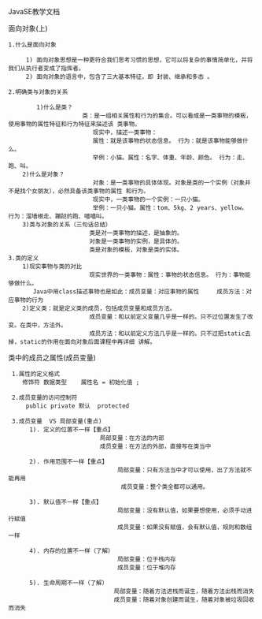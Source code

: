 
JavaSE教学文档

面向对象(上)

    1.什么是面向对象
    
         1) 面向对象思想是一种更符合我们思考习惯的思想，它可以将复杂的事情简单化，并将我们从执行者变成了指挥者。 
         2) 面向对象的语言中，包含了三大基本特征，即 封装、继承和多态 。
    
    2.明确类与对象的关系
    	    
    	    1)什么是类？
    	                 类：是一组相关属性和行为的集合。可以看成是一类事物的模板，使用事物的属性特征和行为特征来描述该 类事物。
                            现实中，描述一类事物：
                            属性：就是该事物的状态信息。 行为：就是该事物能够做什么。
                            举例：小猫。属性：名字、体重、年龄、颜色。 行为：走、跑、叫。
        2)什么是对象？
                            对象：是一类事物的具体体现。对象是类的一个实例（对象并不是找个女朋友），必然具备该类事物的属性 和行为。
                            现实中，一类事物的一个实例：一只小猫。
                            举例：一只小猫。属性：tom、5kg、2 years、yellow。 行为：溜墙根走、蹦跶的跑、喵喵叫。              
        3)类与对象的关系（三句话总结）
                           类是对一类事物的描述，是抽象的。 
                           对象是一类事物的实例，是具体的。 
                           类是对象的模板，对象是类的实体。
    3.类的定义
        1)现实事物与类的对比
                           现实世界的一类事物：属性：事物的状态信息。 行为：事物能够做什么。
           Java中用class描述事物也是如此：成员变量：对应事物的属性     成员方法：对应事物的行为
        2)定义类：就是定义类的成员，包括成员变量和成员方法。
                           成员变量：和以前定义变量几乎是一样的。只不过位置发生了改变。在类中，方法外。
                           成员方法：和以前定义方法几乎是一样的。只不过把static去掉，static的作用在面向对象后面课程中再详细 讲解。
                           
         
    
         
         
           
    	    
    
   
     
类中的成员之属性(成员变量)

     1.属性的定义格式
     	修饰符	数据类型	属性名 = 初始化值 ;
     	
     2.成员变量的访问控制符
         public private 默认  protected
         
     3.成员变量  VS 局部变量(重点)
          1). 定义的位置不一样【重点】
                              局部变量：在方法的内部
                              成员变量：在方法的外部，直接写在类当中

          2). 作用范围不一样【重点】
                                   局部变量：只有方法当中才可以使用，出了方法就不能再用
                                    成员变量：整个类全都可以通用。

          3). 默认值不一样【重点】
                                   局部变量：没有默认值，如果要想使用，必须手动进行赋值
                                   成员变量：如果没有赋值，会有默认值，规则和数组一样

          4). 内存的位置不一样（了解）
                                   局部变量：位于栈内存
                                   成员变量：位于堆内存

          5). 生命周期不一样（了解）
                                  局部变量：随着方法进栈而诞生，随着方法出栈而消失
                                  成员变量：随着对象创建而诞生，随着对象被垃圾回收而消失



